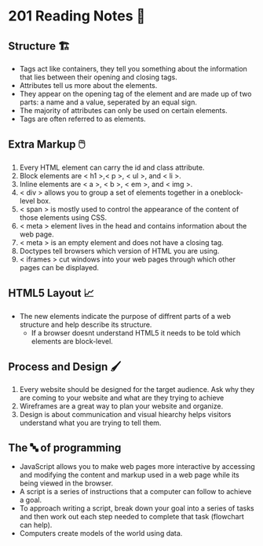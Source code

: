 # 201 Reading Notes 📖

## Structure 🏗️
- Tags act like containers, they tell you something about the information that lies between their opening and closing tags.
- Attributes tell us more about the elements.
- They appear on the opening tag of the element and are made up of two parts: a name and a value, seperated by an equal sign.
- The majority of attributes can only be used on certain elements.
- Tags are often referred to as elements.
## Extra Markup 🖱️
1. Every HTML element can carry the id and class attribute.
2. Block elements are < h1 >,< p >, < ul >, and < li >.
3. Inline elements are < a >, < b >, < em >, and < img >.
4. < div > allows you to group a set of elements together in a oneblock-level box.
5. < span > is mostly used to control the appearance of the content of those elements using CSS.
6. < meta > element lives in the head and contains information about the web page.
7. < meta > is an empty element and does not have a closing tag.
8. Doctypes tell browsers which version of HTML you are using.
9. < iframes > cut windows into your web pages through which other pages can be displayed.
## HTML5 Layout 📈
- The new elements indicate the purpose of diffrent parts of a web structure and help describe its structure.
  - If a browser doesnt understand HTML5 it needs to be told which elements are block-level.
## Process and Design 🖌️
1. Every website should be designed for the target audience. Ask why they are coming to your website and what are they trying to achieve
2. Wireframes are a great way to plan your website and organize.
3. Design is about communication and visual hiearchy helps visitors understand what you are trying to tell them.
## The 🔤 of programming
- JavaScript allows you to make web pages more interactive by accessing and modifying the content and markup used in a web page while its being viewed in the browser.
- A script is a series of instructions that a computer can follow to achieve a goal.
- To approach writing a script, break down your goal into a series of tasks and then work out each step needed to complete that task (flowchart can help).
- Computers create models of the world using data.
